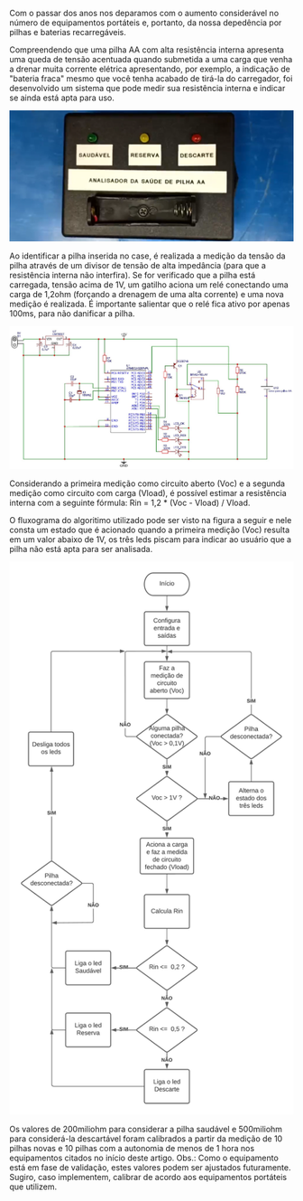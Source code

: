 Com o passar dos anos nos deparamos com o aumento considerável no número de equipamentos portáteis e, portanto, da nossa depedência por pilhas e baterias recarregáveis.

Compreendendo que uma pilha AA com alta resistência interna apresenta uma queda de tensão acentuada quando submetida a uma carga que venha a drenar muita corrente elétrica apresentando, por exemplo, a indicação de "bateria fraca" mesmo que você tenha acabado de tirá-la do carregador, foi desenvolvido um sistema que pode medir sua resistência interna e indicar se ainda está apta para uso.

!["Analisador da saúde de pilha AA"](/cover.png)

Ao identificar a pilha inserida no case, é realizada a medição da tensão da pilha através de um divisor de tensão de alta impedância (para que a resistência interna não interfira). Se for verificado que a pilha está carregada, tensão acima de 1V, um gatilho aciona um relé conectando uma carga de 1,2ohm (forçando a drenagem de uma alta corrente) e uma nova medição é realizada. É importante salientar que o relé fica ativo por apenas 100ms, para não danificar a pilha.

!["Circuito"](/circuito.JPG)

Considerando a primeira medição como circuito aberto (Voc) e a segunda medição como circuito com carga (Vload), é possível estimar a resistência interna com a seguinte fórmula: Rin = 1,2 * (Voc - Vload) / Vload. 

O fluxograma do algoritimo utilizado pode ser visto na figura a seguir e nele consta um estado que é acionado quando a primeira medição (Voc) resulta em um valor abaixo de 1V, os três leds piscam para indicar ao usuário que a pilha não está apta para ser analisada.

!["Fluxograma"](/fluxograma.png)

Os valores de 200miliohm para considerar a pilha saudável e 500miliohm para considerá-la descartável foram calibrados a partir da medição de 10 pilhas novas e 10 pilhas com a autonomia de menos de 1 hora nos equipamentos citados no início deste artigo. Obs.: Como o equipamento está em fase de validação, estes valores podem ser ajustados futuramente. Sugiro, caso implementem, calibrar de acordo aos equipamentos portáteis que utilizem.
